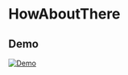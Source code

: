 # HowAboutThere

## Demo
[![Demo](Video_2017-05-09_181619.gif)](https://www.youtube.com/watch?v=KdGtX6f_TXg)
